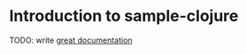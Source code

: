 # Introduction to sample-clojure

TODO: write [great documentation](http://jacobian.org/writing/what-to-write/)
